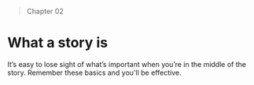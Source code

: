 > Chapter 02
# What a story is

It’s easy to lose sight of what’s important when you’re in the middle of the story. Remember these basics and you'll be effective.
